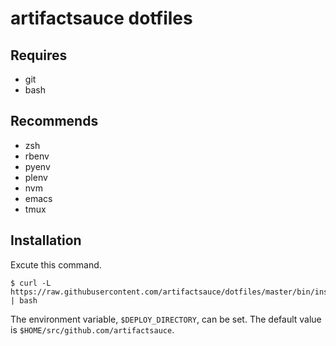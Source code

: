 # artifactsauce dotfiles

## Requires

- git
- bash

## Recommends

- zsh
- rbenv
- pyenv
- plenv
- nvm
- emacs
- tmux

## Installation

Excute this command.

```console
$ curl -L https://raw.githubusercontent.com/artifactsauce/dotfiles/master/bin/install | bash
```

The environment variable, `$DEPLOY_DIRECTORY`, can be set.
The default value is `$HOME/src/github.com/artifactsauce`.
